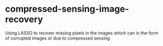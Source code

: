 # compressed-sensing-image-recovery
Using LASSO to recover missing pixels in the images which can in the form of corrupted images or due to compressed sensing
